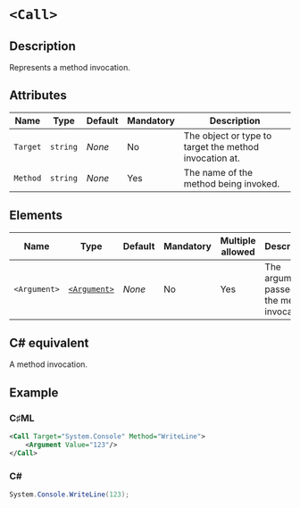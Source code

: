 # `<Call>`

## Description

Represents a method invocation.

## Attributes

| Name | Type | Default | Mandatory | Description |
|---|---|---|---|---|
| `Target` | `string` | *None* | No | The object or type to target the method invocation at. |
| `Method` | `string` | *None* | Yes | The name of the method being invoked. |

## Elements

| Name | Type | Default | Mandatory | Multiple allowed | Description |
|---|---|---|---|---|---|
| `<Argument>` | [`<Argument>`](./argument.md) | *None* | No | Yes | The arguments passed to the method invocation. |

## C# equivalent

A method invocation.

## Example

### C♯ML

```xml
<Call Target="System.Console" Method="WriteLine">
    <Argument Value="123"/>
</Call>
```

### C#

```csharp
System.Console.WriteLine(123);
```
